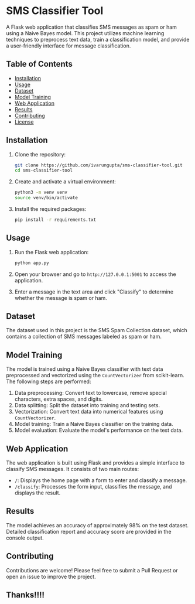 # SMS Classifier Tool

A Flask web application that classifies SMS messages as spam or ham using a Naive Bayes model. This project utilizes machine learning techniques to preprocess text data, train a classification model, and provide a user-friendly interface for message classification.

## Table of Contents

- [Installation](#installation)
- [Usage](#usage)
- [Dataset](#dataset)
- [Model Training](#model-training)
- [Web Application](#web-application)
- [Results](#results)
- [Contributing](#contributing)
- [License](#license)

## Installation

1. Clone the repository:
    ```bash
    git clone https://github.com/ivarungupta/sms-classifier-tool.git
    cd sms-classifier-tool
    ```

2. Create and activate a virtual environment:
    ```bash
    python3 -m venv venv
    source venv/bin/activate
    ```

3. Install the required packages:
    ```bash
    pip install -r requirements.txt
    ```

## Usage

1. Run the Flask web application:
    ```bash
    python app.py
    ```

2. Open your browser and go to `http://127.0.0.1:5001` to access the application.

3. Enter a message in the text area and click "Classify" to determine whether the message is spam or ham.

## Dataset

The dataset used in this project is the SMS Spam Collection dataset, which contains a collection of SMS messages labeled as spam or ham.

## Model Training

The model is trained using a Naive Bayes classifier with text data preprocessed and vectorized using the `CountVectorizer` from scikit-learn. The following steps are performed:

1. Data preprocessing: Convert text to lowercase, remove special characters, extra spaces, and digits.
2. Data splitting: Split the dataset into training and testing sets.
3. Vectorization: Convert text data into numerical features using `CountVectorizer`.
4. Model training: Train a Naive Bayes classifier on the training data.
5. Model evaluation: Evaluate the model's performance on the test data.

## Web Application

The web application is built using Flask and provides a simple interface to classify SMS messages. It consists of two main routes:

- `/`: Displays the home page with a form to enter and classify a message.
- `/classify`: Processes the form input, classifies the message, and displays the result.

## Results

The model achieves an accuracy of approximately 98% on the test dataset. Detailed classification report and accuracy score are provided in the console output.

## Contributing

Contributions are welcome! Please feel free to submit a Pull Request or open an issue to improve the project.

## Thanks!!!!

